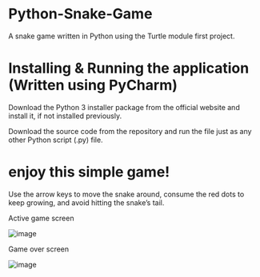 # Python-Snake-Game
A snake game written in Python using the Turtle module first project.

# Installing & Running the application (Written using PyCharm)

Download the Python 3 installer package from the official website and install it, if not installed previously.

Download the source code from the repository and run the file just as any other Python script (.py) file.

# enjoy this simple game!

Use the arrow keys to move the snake around, consume the red dots to keep growing, and avoid hitting the snake’s tail.

Active game screen

![image](https://user-images.githubusercontent.com/120349975/206982833-c4217228-107e-41ea-886f-56f0f534c0e3.png)

Game over screen

![image](https://user-images.githubusercontent.com/120349975/206983577-ee423a2a-de0b-4a79-bad3-1fe1c2e8adce.png)


